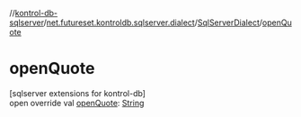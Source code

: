 //[kontrol-db-sqlserver](../../../index.md)/[net.futureset.kontroldb.sqlserver.dialect](../index.md)/[SqlServerDialect](index.md)/[openQuote](open-quote.md)

# openQuote

[sqlserver extensions for kontrol-db]\
open override val [openQuote](open-quote.md): [String](https://kotlinlang.org/api/latest/jvm/stdlib/kotlin/-string/index.html)
